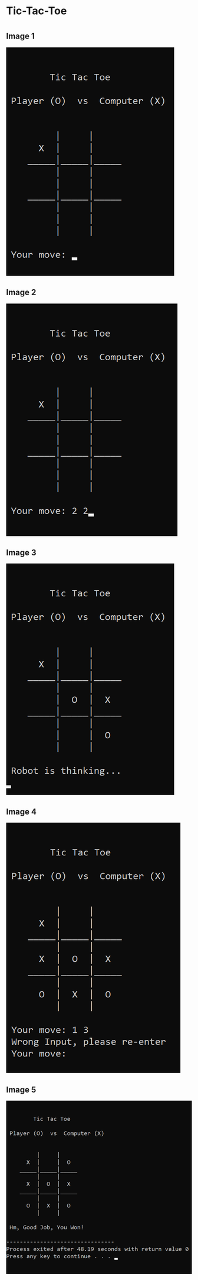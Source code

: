 # Tic-Tac-Toe

#
## Image 1
![](img/img1.png)
## Image 2
![](img/img2.png)
## Image 3
![](img/img3.png)
## Image 4
![](img/img4.png)
## Image 5
![](img/img5.png)
